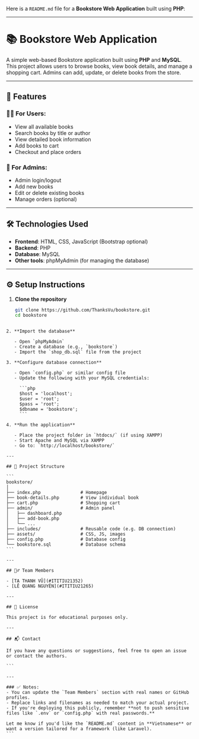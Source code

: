 Here is a `README.md` file for a **Bookstore Web Application** built using **PHP**:

---

# 📚 Bookstore Web Application

A simple web-based Bookstore application built using **PHP** and **MySQL**. This project allows users to browse books, view book details, and manage a shopping cart. Admins can add, update, or delete books from the store.

---

## 🚀 Features

### 🧑‍💻 For Users:

- View all available books
- Search books by title or author
- View detailed book information
- Add books to cart
- Checkout and place orders

### 🔐 For Admins:

- Admin login/logout
- Add new books
- Edit or delete existing books
- Manage orders (optional)

---

## 🛠️ Technologies Used

- **Frontend**: HTML, CSS, JavaScript (Bootstrap optional)
- **Backend**: PHP
- **Database**: MySQL
- **Other tools**: phpMyAdmin (for managing the database)

---

## ⚙️ Setup Instructions

1. **Clone the repository**
   ```bash
   git clone https://github.com/ThanksVu/bookstore.git
   cd bookstore
   ```

````

2. **Import the database**

   - Open `phpMyAdmin`
   - Create a database (e.g., `bookstore`)
   - Import the `shop_db.sql` file from the project

3. **Configure database connection**

   - Open `config.php` or similar config file
   - Update the following with your MySQL credentials:

     ```php
     $host = 'localhost';
     $user = 'root';
     $pass = 'root';
     $dbname = 'bookstore';
     ```

4. **Run the application**

   - Place the project folder in `htdocs/` (if using XAMPP)
   - Start Apache and MySQL via XAMPP
   - Go to: `http://localhost/bookstore/`

---

## 📁 Project Structure

```
bookstore/
│
├── index.php               # Homepage
├── book-details.php        # View individual book
├── cart.php                # Shopping cart
├── admin/                  # Admin panel
│   ├── dashboard.php
│   ├── add-book.php
│   └── ...
├── includes/               # Reusable code (e.g. DB connection)
├── assets/                 # CSS, JS, images
├── config.php              # Database config
└── bookstore.sql           # Database schema
```

---

## 🙋‍♂️ Team Members

- [TẠ THANH VŨ](#ITITIU21352)
- [LÊ QUANG NGUYÊN](#ITITIU21265)

---

## 📄 License

This project is for educational purposes only.

---

## 📬 Contact

If you have any questions or suggestions, feel free to open an issue or contact the authors.

```

---

### ✅ Notes:
- You can update the `Team Members` section with real names or GitHub profiles.
- Replace links and filenames as needed to match your actual project.
- If you're deploying this publicly, remember **not to push sensitive files like `.env` or `config.php` with real passwords.**

Let me know if you'd like the `README.md` content in **Vietnamese** or want a version tailored for a framework (like Laravel).
```
````
